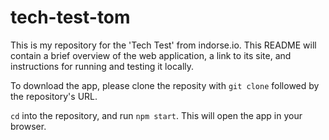 # tech-test-tom

This is my repository for the 'Tech Test' from indorse.io. This README will contain a brief overview of the web application, a link to its site, and instructions for running and testing it locally. 

To download the app, please clone the reposity with `git clone` followed by the repository's URL. 

`cd` into the repository, and run ```npm start```. This will open the app in your browser. 
